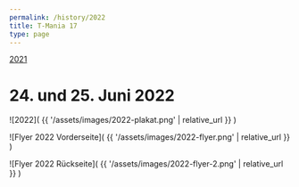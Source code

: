 ```yaml
---
permalink: /history/2022
title: T-Mania 17
type: page
---
```


[2021](/history/2021) 

<!-- -- [2022](/history/2022) -->

# 24. und 25. Juni 2022

![2022]( {{ '/assets/images/2022-plakat.png' | relative_url }} )

![Flyer 2022 Vorderseite]( {{ '/assets/images/2022-flyer.png' | relative_url }} )

![Flyer 2022 Rückseite]( {{ '/assets/images/2022-flyer-2.png' | relative_url }} )

<!-- [![Flyer 2019 Vorderseite]( {{'/assets/images/2019-flyer.jpg'|relative_url}} )](/lineup){:class="img-responsive"}

[![Flyer 2019 Rückseite]( {{'/assets/images/2019-flyer-2.jpg'|relative_url}} )](/partner){:class="img-responsive"} -->
